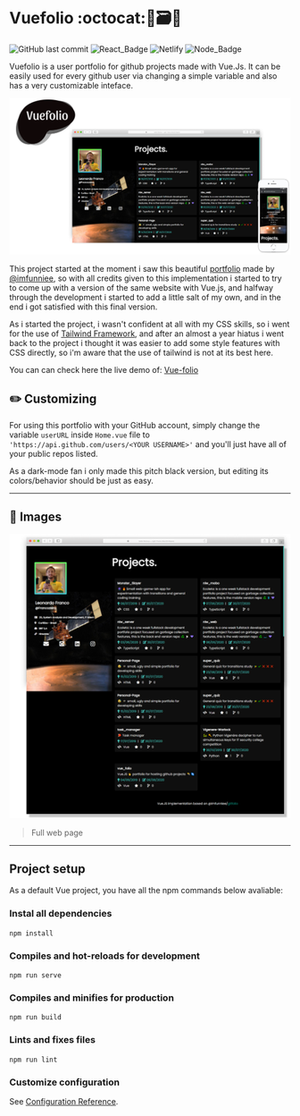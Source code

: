 # Vuefolio :octocat:🖖🗃️🌌

![GitHub last commit](https://img.shields.io/github/last-commit/Francozeira/vue_folio) ![React_Badge][web_react_badge] ![Netlify](https://img.shields.io/netlify/c461be56-c624-43ab-a44a-8481fd328900)  ![Node_Badge][vue_version_badge]

Vuefolio is a user portfolio for github projects made with Vue.Js. It can be easily used for every github user via changing a simple variable and also has a very customizable inteface.

<img src="./assets/main_title.png" />

This project started at the moment i saw this beautiful [portfolio](https://github.com/imfunniee/gitfolio) made by [@imfunniee](https://github.com/imfunniee), so with all credits given to this implementation i started to try to come up with a version of the same website with Vue.js, and halfway through the development i started to add a little salt of my own, and in the end i got satisfied with this final version.

As i started the project, i wasn't confident at all with my CSS skills, so i went for the use of [Tailwind Framework](https://tailwindcss.com/), and after an almost a year hiatus i went back to the project i thought it was easier to add some style features with CSS directly, so i'm aware that the use of tailwind is not at its best here.

You can can check here the live demo of: [Vue-folio](https://vue-folio.netlify.app/)

## :pencil2: Customizing
For using this portfolio with your GitHub account, simply change the variable `userURL` inside `Home.vue` file to `'https://api.github.com/users/<YOUR USERNAME>'` and you'll just have all of your public repos listed.

As a dark-mode fan i only made this pitch black version, but editing its colors/behavior should be just as easy.

------------

## :art: Images

<img src="./assets/full_use.png" />

> Full web page

------------

## Project setup

As a default Vue project, you have all the npm commands below avaliable:

### Instal all dependencies
```
npm install
```

### Compiles and hot-reloads for development
```
npm run serve
```

### Compiles and minifies for production
```
npm run build
```

### Lints and fixes files
```
npm run lint
```

### Customize configuration
See [Configuration Reference](https://cli.vuejs.org/config/).

<!-- Badges -->

[vue_version_badge]: https://img.shields.io/badge/vue-2.x-brightgreen.svg

[web_react_badge]: https://img.shields.io/badge/web-vue-blue